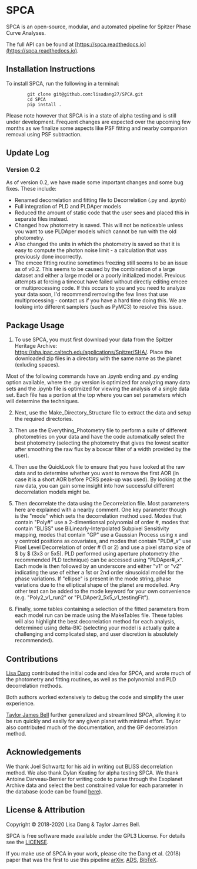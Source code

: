 # SPCA

SPCA is an open-source, modular, and automated pipeline for Spitzer Phase Curve Analyses.

The full API can be found at [https://spca.readthedocs.io](https://spca.readthedocs.io).

## Installation Instructions

To install SPCA, run the following in a terminal:

```
        git clone git@github.com:lisadang27/SPCA.git
        cd SPCA
        pip install .
```

Please note however that SPCA is in a state of alpha testing and is still under development. Frequent changes are expected over the upcoming few months as we finalize some aspects like PSF fitting and nearby companion removal using PSF subtraction.

## Update Log

### Version 0.2
As of version 0.2, we have made some important changes and some bug fixes. These include:
* Renamed decorrelation and fitting file to Decorrelation (.py and .ipynb)
* Full integration of PLD and PLDAper models
* Reduced the amount of static code that the user sees and placed this in separate files instead.
* Changed how photometry is saved. This will not be noticeable unless you want to use PLDAper models which cannot be run with the old photometry.
* Also changed the units in which the photometry is saved so that it is easy to compute the photon noise limit - a calculation that was previously done incorrectly.
* The emcee fitting routine sometimes freezing still seems to be an issue as of v0.2. This seems to be caused by the combination of a large dataset and either a large model or a poorly initialized model. Previous attempts at forcing a timeout have failed without directly editing emcee or multiprocessing code. If this occurs to you and you need to analyze your data soon, I'd recommend removing the few lines that use multiprocessing - contact us if you have a hard time doing this. We are looking into different samplers (such as PyMC3) to resolve this issue.

## Package Usage

1. To use SPCA, you must first download your data from the Spitzer Heritage Archive: https://sha.ipac.caltech.edu/applications/Spitzer/SHA/. Place the downloaded zip files in a directory with the same name as the planet (exluding spaces).

Most of the following commands have an .ipynb ending and .py ending option available, where the .py version is optimized for analyzing many data sets and the .ipynb file is optimized for viewing the analysis of a single data set. Each file has a portion at the top where you can set parameters which will determine the techniques.

2. Next, use the Make\_Directory\_Structure file to extract the data and setup the required directories.

3. Then use the Everything\_Photometry file to perform a suite of different photometries on your data and have the code automatically select the best photometry (selecting the photometry that gives the lowest scatter after smoothing the raw flux by a boxcar filter of a width provided by the user).

4. Then use the QuickLook file to ensure that you have looked at the raw data and to determine whether you want to remove the first AOR (in case it is a short AOR before PCRS peak-up was used). By looking at the raw data, you can gain some insight into how successful different decorrelation models might be.

5. Then decorrelate the data using the Decorrelation file. Most parameters here are explained with a nearby comment. One key parameter though is the "mode" which sets the decorrelation method used. Modes that contain "Poly#" use a 2-dimentionsal polynomial of order #, modes that contain "BLISS" use BiLinearly-Interpolated Subpixel Sensitivity mapping, modes that contain "GP" use a Gaussian Process using x and y centroid positions as covariates, and modes that contain "PLD#\_$x$" use Pixel Level Decorrelation of order # (1 or 2) and use a pixel stamp size of $ by $ (3x3 or 5x5). PLD performed using aperture photometry (the recommended PLD technique) can be accessed using "PLDAper#\_$x$". Each mode is then followed by an underscore and either "v1" or "v2" indicating the use of either a 1st or 2nd order sinusoidal model for the phase variations. If "ellipse" is present in the mode string, phase variations due to the elliptical shape of the planet are modelled. Any other text can be added to the mode keyword for your own convenience (e.g. "Poly2\_v1\_run2" or "PLDAper2\_5x5\_v1\_testingFit").

6. Finally, some tables containing a selection of the fitted parameters from each model run can be made using the MakeTables file. These tables will also highlight the best decorrelation method for each analysis, determined using delta-BIC (selecting your model is actually quite a challenging and complicated step, and user discretion is absolutely recommended).

## Contributions

[Lisa Dang](https://github.com/lisadang27) contributed the initial code and idea for SPCA, and wrote much of the photometry and fitting routines, as well as the polynomial and PLD decorrelation methods.

Both authors worked extensively to debug the code and simplify the user experience.

[Taylor James Bell](https://github.com/taylorbell57) further generalized and streamlined SPCA, allowing it to be run quickly and easily for any given planet with minimal effort. Taylor also contributed much of the documentation, and the GP decorrelation method.

## Acknowledgements

We thank Joel Schwartz for his aid in writing out BLISS decorrelation method. We also thank Dylan Keating for alpha testing SPCA. We thank Antoine Darveau-Bernier for writing code to parse through the Exoplanet Archive data and select the best constrained value for each parameter in the database (code can be found [here](https://github.com/AntoineDarveau/masterfile)).

## License & Attribution

Copyright © 2018-2020 Lisa Dang & Taylor James Bell.

SPCA is free software made available under the GPL3 License. For details
see the [LICENSE](https://github.com/lisadang27/SPCA/blob/master/LICENSE).

If you make use of SPCA in your work, please cite the Dang et al. (2018) paper that was the first to use this pipeline
[arXiv](https://arxiv.org/abs/1801.06548),
[ADS](https://ui.adsabs.harvard.edu/abs/2018NatAs...2..220D),
[BibTeX](https://ui.adsabs.harvard.edu/abs/2018NatAs...2..220D/exportcitation>).
